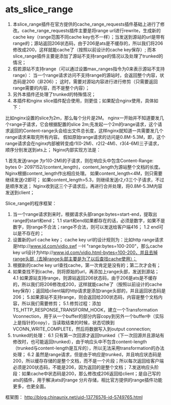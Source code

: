 # ats_slice_range


1. 本slice_range插件在官方提供的cache_range_requests插件基础上进行了修改。cache_range_requests插件主要是将range url进行rewrite，生成新的cache key（range范围不同cache key也不一样）；当发送到源站的url是带有range的；源站返回206状态码，由于206是ats是不缓存的，所以我们将206修改成200，这样就能cache了（按照以前设计的cache key保存）;
而本slice_range插件主要是添加了源站不支持range的情况以及处理了trunked的情况；
2. 假若源站不支持range（可以通过设置max_ranges指令为0来表示源站不支持range）：
当一个range请求访问不支持range的源站时，会返回整个内容，状态码是200（非206）；
这时，需要对源站内容进行进行修剪（只需要返回range需要的内容，而不是整个内容）；
3. 另外本插件还处理了trunked的特殊情况；
4. 本插件和nginx slice插件配合使用，则更佳；如果配合nginx使用，具体如下：

比如nginx设置的slice为2m，那么每个分片是2M。
nginx一开始并不知道要发几个range子请求，它会根据配置的slice 2m;先发起一个2m的range请求，这个请求返回的Content-range头会给出文件总长度，这样nginx就知道一共需要发几个range请求来取完所有内容。
假如原始range请求的访问是0.8M-5.3M，即，这个range请求会在nginx内部被转变成r1(0-2M)、r2(2-4M)、r3(4-6M)三子请求，顺序分别发送到ats上；
Nginx内部实现方法是：

1.首先发送range 为r1(0-2M)的子请求，则在响应头中包含Content-Range: bytes 0- 2097152/(content_length)，content_length为源站整个文档的长度。
Nginx根据content_length作出相应处理。
如果content_length<4M，则只需要继续发送r2即可；
如果content_length>5.3，则继续发送r2,r3三个子请求，不过是顺序发送；
Nginx收到这三个子请求后，再进行合并处理，将0.8M-5.3M内容发送到client；
 
 
Slice_range的程序框架：
 
1. 当一个range请求到来时，根据请求头部range:bytes=start-end，提取出range的start和end；
1.1 start和end如果都存在的话，必须是数字，如果不是数字，则range不合法；range不合法，则可以发送给客户端416；
1.2 end可以是不存在的；
2. 设置新的url cache key； cache key url的设计规则为：比如http range请求是http://www.jd.com/vidio.swf  --H "range:bytes=100-200"，那么cache key url设计为http://www.jd.com/vidio.html-bytes=100-200，并且去掉range头部（去掉range头部主要是为了以后查找cache使用）；
3. 根据新的cache key url查找cache，第一次肯定是没有的；第二次才会有；
4. 如果查找不到cache，则将原始的url，再添加上range头部，发送到源站；
4.1 如果源站支持range，则源站返回206状态码，由于206是ats是不缓存的，所以我们将206修改成200，这样就能cache了（按照以前设计的cache key保存）；返回给client端的http请求是添加range头部的，并且返回状态码是206；
5.如果源站不支持range，则会返回给200状态码，内容是整个文档内容，所以我们需要修剪；
5.1.修剪过程：添加TS_HTTP_RESPONSE_TRANSFORM_HOOK，建立一个Transformation Vconnection，用于从一个buffer的部分内容copy到另外一个buffer中（实际上是指针的copy），当读取结束的时候，状态切换到VCONN_WRITE_COMPLETE，然后将数据写入到output connection;
6. trunked的处理：
6.1 只有第一次回源才返回trunked（下一次回源并且源站有修改时，也可能返回trunked），由于响应头中不包含content-length（trunked与content-length是互斥的），所以无法采用transformation的办法处理；
6.2 虽然是range请求，但是由于响应是trunked，并且响应状态码是200，所以缓存存储的是整个文档，而不是一个片段；所以每次返回给客户端必须是200状态码，不能是206，因为返回的是整个文档；
7.发送响应头阶段：如果cache中状态码是200，那么修改成206返回给client；是自己写的ats的插件，用于解决ats的range 分片存储，相比官方提供的range插件功能更多，也更全面。

框架图：
http://blog.chinaunix.net/uid-13776576-id-5749765.html


